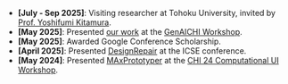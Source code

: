 
- **[July - Sep 2025]**: Visiting researcher at Tohoku University, invited by [Prof. Yoshifumi Kitamura](https://www.riec.tohoku.ac.jp/~kitamura/).
- **[May 2025]**: Presented [our work](https://arxiv.org/pdf/2503.17620) at the [GenAICHI Workshop](https://generativeaiandhci.github.io/).
- **[May 2025]**: Awarded Google Conference Scholarship.
- **[April 2025]**: Presented [DesignRepair](https://arxiv.org/pdf/2411.01606) at the ICSE conference.
- **[May 2024]**: Presented [MAxPrototyper](https://arxiv.org/abs/2405.07131) at the [CHI 24 Computational UI Workshop](https://sites.google.com/view/computational-uichi24/home).


